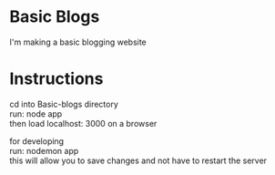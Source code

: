 # Basic Blogs 
I'm making a basic blogging website 

# Instructions
cd into Basic-blogs directory <br>
run: node app <br>
then load localhost: 3000 on a browser 

for developing <br>
run: nodemon app <br>
this will allow you to save changes and not have to restart the server 
